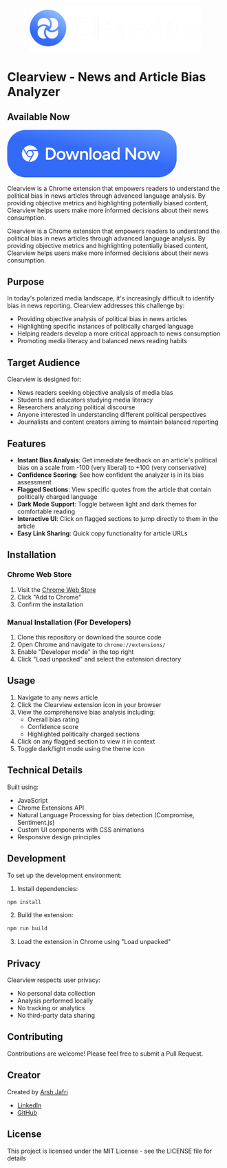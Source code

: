 <p align="center">
  <img src="assets/Logo_white.png" alt="Clearview Logo" width="400"/>
</p>

# Clearview - News and Article Bias Analyzer

## Available Now
[![Download Now](assets/DownloadNow.png)](https://chromewebstore.google.com/detail/clearview-ai-powered-poli/eaaojgnnhjbcmggeepkpkemopfnjcpnb?hl=en&authuser=0)

Clearview is a Chrome extension that empowers readers to understand the political bias in news articles through advanced language analysis. By providing objective metrics and highlighting potentially biased content, Clearview helps users make more informed decisions about their news consumption.


Clearview is a Chrome extension that empowers readers to understand the political bias in news articles through advanced language analysis. By providing objective metrics and highlighting potentially biased content, Clearview helps users make more informed decisions about their news consumption.

## Purpose

In today's polarized media landscape, it's increasingly difficult to identify bias in news reporting. Clearview addresses this challenge by:
- Providing objective analysis of political bias in news articles
- Highlighting specific instances of politically charged language
- Helping readers develop a more critical approach to news consumption
- Promoting media literacy and balanced news reading habits

## Target Audience

Clearview is designed for:
- News readers seeking objective analysis of media bias
- Students and educators studying media literacy
- Researchers analyzing political discourse
- Anyone interested in understanding different political perspectives
- Journalists and content creators aiming to maintain balanced reporting

## Features

- **Instant Bias Analysis**: Get immediate feedback on an article's political bias on a scale from -100 (very liberal) to +100 (very conservative)
- **Confidence Scoring**: See how confident the analyzer is in its bias assessment
- **Flagged Sections**: View specific quotes from the article that contain politically charged language
- **Dark Mode Support**: Toggle between light and dark themes for comfortable reading
- **Interactive UI**: Click on flagged sections to jump directly to them in the article
- **Easy Link Sharing**: Quick copy functionality for article URLs

## Installation

### Chrome Web Store
1. Visit the [Chrome Web Store](https://chrome.google.com/webstore/detail/clearview/YOUR_EXTENSION_ID)
2. Click "Add to Chrome"
3. Confirm the installation

### Manual Installation (For Developers)
1. Clone this repository or download the source code
2. Open Chrome and navigate to `chrome://extensions/`
3. Enable "Developer mode" in the top right
4. Click "Load unpacked" and select the extension directory

## Usage

1. Navigate to any news article
2. Click the Clearview extension icon in your browser
3. View the comprehensive bias analysis including:
    - Overall bias rating
    - Confidence score
    - Highlighted politically charged sections
4. Click on any flagged section to view it in context
5. Toggle dark/light mode using the theme icon

## Technical Details

Built using:
- JavaScript
- Chrome Extensions API
- Natural Language Processing for bias detection (Compromise, Sentiment.js)
- Custom UI components with CSS animations
- Responsive design principles

## Development

To set up the development environment:

1. Install dependencies:
```bash
npm install
```

2. Build the extension:
```bash
npm run build
```

3. Load the extension in Chrome using "Load unpacked"

## Privacy

Clearview respects user privacy:
- No personal data collection
- Analysis performed locally
- No tracking or analytics
- No third-party data sharing

## Contributing

Contributions are welcome! Please feel free to submit a Pull Request.

## Creator

Created by [Arsh Jafri](https://github.com/Arsh-Jafri)
- [LinkedIn](https://www.linkedin.com/in/arshjafri/)
- [GitHub](https://github.com/Arsh-Jafri)

## License

This project is licensed under the MIT License - see the LICENSE file for details
